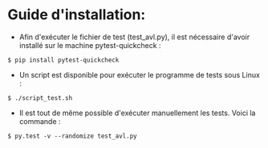 # Guide d'installation:

- Afin d'exécuter le fichier de test (test_avl.py), il est nécessaire d'avoir installé sur le machine pytest-quickcheck :
```
$ pip install pytest-quickcheck
```

- Un script est disponible pour exécuter le programme de tests sous Linux :
```
$ ./script_test.sh
```
- Il est tout de même possible d'exécuter manuellement les tests. Voici la commande : 
```
$ py.test -v --randomize test_avl.py
```
